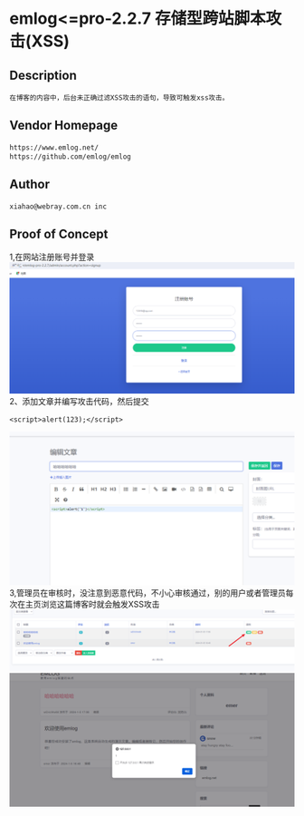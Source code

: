 # emlog<=pro-2.2.7 存储型跨站脚本攻击(XSS)
## Description
    在博客的内容中，后台未正确过滤XSS攻击的语句，导致可触发xss攻击。
## Vendor Homepage
    https://www.emlog.net/
    https://github.com/emlog/emlog

## Author
    xiahao@webray.com.cn inc  
## Proof of Concept
1,在网站注册账号并登录
![f9b5fa49cd60693d1a37c2332802a4a4.png](https://github.com/gh3-dk/vul/blob/main/images/emlog1.png)
2、添加文章并编写攻击代码，然后提交
```
<script>alert(123);</script>
```
![dd43272e1ff2661eac1c0ca2fef898b5.png](https://github.com/gh3-dk/vul/blob/main/images/emlog4.png)
3,管理员在审核时，没注意到恶意代码，不小心审核通过，别的用户或者管理员每次在主页浏览这篇博客时就会触发XSS攻击
![986be6d884d29c3bb6568ed37e2004cf.png](https://github.com/gh3-dk/vul/blob/main/images/emlog3.png)
![03cd7b4163dd1ff13d13f33761b2412e.png](https://github.com/gh3-dk/vul/blob/main/images/emlog2.png)
